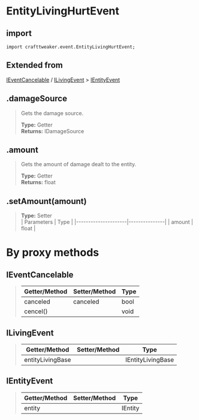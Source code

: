 # EntityLivingHurtEvent

## import
`import crafttweaker.event.EntityLivingHurtEvent;`

## Extended from
[IEventCancelable](/CraftTweaker/Vanilla/Events/IEventCancelable.md) / [ILivingEvent](/CraftTweaker/Vanilla/Events/ILivingEvent.md) > [IEntityEvent](CraftTweaker/Vanilla/Events/IEntityEvent.md)

## .damageSource
> Gets the damage source.
>
> **Type:** Getter  
> **Returns:** IDamageSource

## .amount
> Gets the amount of damage dealt to the entity.
>
> **Type:** Getter  
> **Returns:** float

## .setAmount(amount)
>
>
> **Type:** Setter  
> | Parameters          | Type          |
> |---------------------|---------------|
> | amount              | float         |

# By proxy methods

## IEventCancelable
> | Getter/Method   | Setter/Method     | Type                  |
> |-----------------|-------------------|-----------------------|
> | canceled        | canceled          | bool                  |
> | cencel()        |                   | void                  |

## ILivingEvent
> | Getter/Method   | Setter/Method     | Type                  |
> |-----------------|-------------------|-----------------------|
> | entityLivingBase|                   | IEntityLivingBase     |

## IEntityEvent
> | Getter/Method   | Setter/Method     | Type                  |
> |-----------------|-------------------|-----------------------|
> | entity          |                   | IEntity               |
